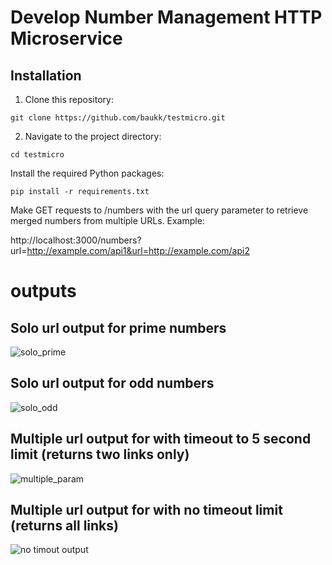 # Develop Number Management HTTP Microservice


## Installation

1. Clone this repository:

```
git clone https://github.com/baukk/testmicro.git
```
2. Navigate to the project directory:
```
cd testmicro
```
Install the required Python packages:
```
pip install -r requirements.txt
```

Make GET requests to /numbers with the url query parameter to retrieve merged numbers from multiple URLs. Example:

http://localhost:3000/numbers?url=http://example.com/api1&url=http://example.com/api2

# outputs
## Solo url output for prime numbers
![solo_prime](https://github.com/baukk/testmicro/assets/76152244/6f9fd5d7-8f49-4fa6-8e99-e16b185bc988)
## Solo url output for odd numbers
![solo_odd](https://github.com/baukk/testmicro/assets/76152244/ba06eb3f-ce6f-47ee-b2b1-7f79c7ea378b)
## Multiple url output for with timeout to 5 second limit (returns two links only)
![multiple_param](https://github.com/baukk/testmicro/assets/76152244/ebb109db-dbf7-4ab9-8900-9f61fc784c45)
## Multiple url output for with no timeout limit (returns all links)
![no timout output](https://github.com/baukk/testmicro/assets/76152244/fa4d3755-c5b7-401f-b269-1ff488c1de08)


